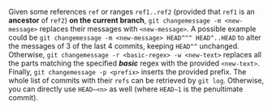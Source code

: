 Given some references ```ref``` or ranges ```ref1..ref2``` (provided that ```ref1``` is an <b>ancestor</b> of ```ref2```) <b>on the current branch</b>, ```git changemessage -m <new-message>``` replaces their messages with ```<new-message>```.
A possible example could be ```git changemessage -m <new-message> HEAD^^^ HEAD^..HEAD``` to alter the messages of 3 of the last 4 commits, keeping ```HEAD^^``` unchanged.
Otherwise, ```git changemessage -r <basic-regex> -w <new-text>``` replaces all the parts matching the specified <b><i>basic</i></b> regex with the provided ```<new-text>```.
Finally, ```git changemessage -p <prefix>``` inserts the provided prefix.
The whole list of commits with their ```refs``` can be retrieved by ```git log```. Otherwise, you can directly use ```HEAD~<n>``` as well (where ```HEAD~1``` is the penultimate commit).
